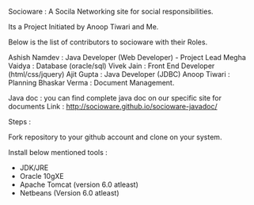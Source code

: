 Socioware : A Socila Networking site for social responsibilities.

Its a Project Initiated by Anoop Tiwari and Me.

Below is the list of contributors to socioware with their Roles.

Ashish Namdev : Java Developer (Web Developer) - Project Lead
Megha Vaidya  : Database (oracle/sql)
Vivek Jain    : Front End Developer (html/css/jquery)
Ajit Gupta    : Java Developer (JDBC)
Anoop Tiwari  : Planning
Bhaskar Verma : Document Management.


Java doc  : you can find complete java doc on our specific site for documents
Link  :  http://socioware.github.io/socioware-javadoc/


Steps :

Fork repository to your github account and clone on your system.

Install below mentioned tools :
* JDK/JRE
* Oracle 10gXE
* Apache Tomcat (version 6.0 atleast)
* Netbeans (Version 6.0 atleast)





